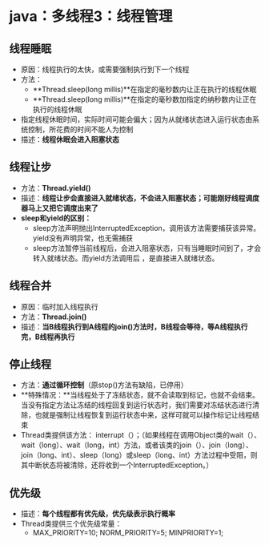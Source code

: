 # java：多线程3：线程管理



## 线程睡眠

* 原因：线程执行的太快，或需要强制执行到下一个线程
* 方法：
  * **Thread.sleep(long millis)**在指定的毫秒数内让正在执行的线程休眠
  * **Thread.sleep(long millis)**在指定的毫秒数加指定的纳秒数内让正在执行的线程休眠
* 指定线程休眠时间，实际时间可能会偏大；因为从就绪状态进入运行状态由系统控制，所花费的时间不能人为控制
* 描述：**线程休眠会进入阻塞状态**



## 线程让步

* 方法：**Thread.yield()**
* 描述：**线程让步会直接进入就绪状态，不会进入阻塞状态；可能刚好线程调度器马上又把它调度出来了**
* **sleep和yield的区别：**
  * sleep方法声明抛出InterruptedException，调用该方法需要捕获该异常。yield没有声明异常，也无需捕获
  * sleep方法暂停当前线程后，会进入阻塞状态，只有当睡眠时间到了，才会转入就绪状态。而yield方法调用后 ，是直接进入就绪状态。



## 线程合并

* 原因：临时加入线程执行
* 方法：**Thread.join()**
* 描述：**当B线程执行到A线程的join()方法时，B线程会等待，等A线程执行完，B线程再执行**



## 停止线程

* 方法：**通过循环控制**（原stop()方法有缺陷，已停用）
* **特殊情况：**当线程处于了冻结状态，就不会读取到标记，也就不会结束。当没有指定方法让冻结的线程回复到运行状态时，我们需要对冻结状态进行清除，也就是强制让线程恢复到运行状态中来，这样可就可以操作标记让线程结束
* Thread类提供该方法： interrupt（）；（如果线程在调用Object类的wait（）、wait（long）、wait（long，int）方法，或者该类的join（）、join（long）、join（long、int）、sleep（long）或sleep（long、int）方法过程中受阻，则其中断状态将被清除，还将收到一个InterruptedException。）



## 优先级

* 描述：**每个线程都有优先级，优先级表示执行概率**
* Thread类提供三个优先级常量：
  * MAX_PRIORITY=10; NORM_PRIORITY=5; MINPRIORITY=1;